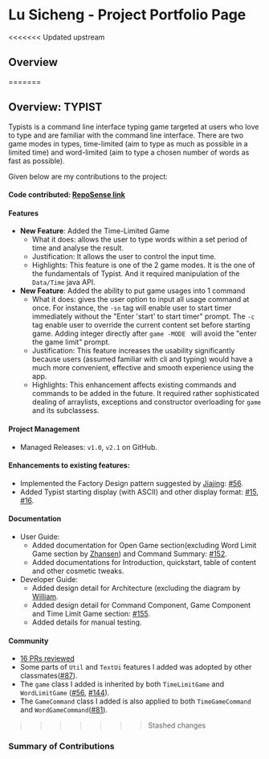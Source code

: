 # Lu Sicheng - Project Portfolio Page

<<<<<<< Updated upstream
## Overview
=======
## Overview: TYPIST
Typists is a command line interface typing game targeted at users who love to type and are
familiar with the command line interface. There are two game modes in types, time-limited
(aim to type as much as possible in a limited time) and word-limited (aim to type a chosen
number of words as fast as possible).

Given below are my contributions to the project: 

#### Code contributed: [RepoSense link](https://nus-cs2113-ay2122s1.github.io/tp-dashboard/?search=&sort=groupTitle&sortWithin=title&timeframe=commit&mergegroup=&groupSelect=groupByRepos&breakdown=true&checkedFileTypes=docs~functional-code~test-code~other&since=2021-09-25&tabOpen=true&tabType=zoom&zA=Isabella-L&zR=AY2122S1-CS2113-T13-4%2Ftp%5Bmaster%5D&zACS=167.6350974930362&zS=2021-09-25&zFS=&zU=2021-11-08&zMG=false&zFTF=commit&zFGS=groupByRepos&zFR=false)

#### Features 

* **New Feature**: Added the Time-Limited Game
  * What it does: allows the user to type words within a set period of time and analyse the result. 
  * Justification: It allows the user to control the input time.
  * Highlights: This feature is one of the 2 game modes. It is the one of the fundamentals of Typist. 
  And it required manipulation of the `Data/Time` java API.
* **New Feature**: Added the ability to put game usages into 1 command
  * What it does: gives the user option to input all usage command at once. 
  For instance, the `-sn` tag will enable user to start timer immediately without the "Enter 'start' to start timer" prompt.
  The `-c` tag enable user to override the current content set before starting game.
  Adding integer directly after `game -MODE ` will avoid the "enter the game limit" prompt.
  * Justification: This feature increases the usability significantly because users (assumed familiar 
  with cli and typing) would have a much more convenient, effective and smooth experience using the app. 
  * Highlights: This enhancement affects existing commands and commands to be added in the future. It required 
  rather sophisticated dealing of arraylists, exceptions and constructor overloading for `game` and its subclassess.

#### Project Management 

* Managed Releases: `v1.0`, `v2.1` on GitHub.

#### Enhancements to existing features:

* Implemented the Factory Design pattern suggested by [Jiajing](limjiajing.md): [#56](https://github.com/AY2122S1-CS2113-T13-4/tp/pull/56).
* Added Typist starting display (with ASCII) and other display format: 
[#15](https://github.com/AY2122S1-CS2113-T13-4/tp/pull/15),
[#16](https://github.com/AY2122S1-CS2113-T13-4/tp/pull/16).

#### Documentation

* User Guide:
  * Added documentation for Open Game section(excluding Word Limit Game section by [Zhansen](shizhansen.md)) and Command Summary: [#152](https://github.com/AY2122S1-CS2113-T13-4/tp/pull/152).
  * Added documentations for Introduction, quickstart, table of content and other cosmetic tweaks. 
* Developer Guide:
  * Added design detail for Architecture (excluding the diagram by [William](williamwahyudi.md).
  * Added design detail for Command Component, Game Component and Time Limit Game section: [#155](https://github.com/AY2122S1-CS2113-T13-4/tp/pull/155). 
  * Added details for manual testing.

#### Community
* [16 PRs reviewed](https://github.com/AY2122S1-CS2113-T13-4/tp/pulls?q=is%3Apr+is%3Aclosed)
* Some parts of `Util` and `TextUi` features I added was adopted by other classmates([#87](https://github.com/AY2122S1-CS2113-T13-4/tp/pull/87)).
* The `game` class I added is inherited by both `TimeLimitGame` and `WordLimitGame`
  ([#56](https://github.com/AY2122S1-CS2113-T13-4/tp/pull/56), [#144](https://github.com/AY2122S1-CS2113-T13-4/tp/pull/144)).
* The `GameCommand` class I added is also applied to both `TimeGameCommand` and `WordGameCommand`([#81](https://github.com/AY2122S1-CS2113-T13-4/tp/pull/81/files)).

>>>>>>> Stashed changes


### Summary of Contributions
